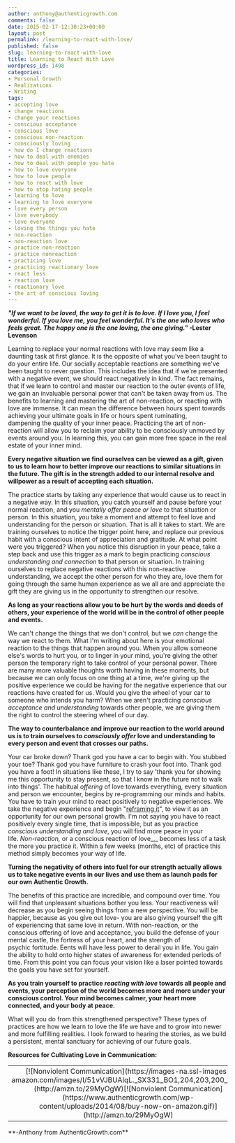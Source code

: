 ```yaml
---
author: anthony@authenticgrowth.com
comments: false
date: 2015-02-17 12:30:23+00:00
layout: post
permalink: /learning-to-react-with-love/
published: false
slug: learning-to-react-with-love
title: Learning to React With Love
wordpress_id: 1498
categories:
- Personal Growth
- Realizations
- Writing
tags:
- accepting love
- change reactions
- change your reactions
- conscious acceptance
- conscious love
- conscious non-reaction
- consciously loving
- how do I change reactions
- how to deal with enemies
- how to deal with people you hate
- how to love everyone
- how to love people
- how to react with love
- how to stop hating people
- learning to love
- learning to love everyone
- love every person
- love everybody
- love everyone
- loving the things you hate
- non-reaction
- non-reaction love
- practice non-reaction
- practice nonreaction
- practicing love
- practicing reactionary love
- react less
- reaction love
- reactionary love
- the art of conscious loving
---
```


**_"If we want to be loved, the way to get it is to love. If I love you, I feel wonderful. If you love me, you feel wonderful. It's the one who _loves_ who feels great. The happy one is the one loving, the one giving."_ -Lester Levenson**

Learning to replace your normal reactions with love may seem like a daunting task at first glance. It is the opposite of what you've been taught to do your entire life. Our socially acceptable reactions are something we've been taught to never question. This includes the idea that if we're presented with a negative event, we should react negatively in kind. The fact remains, that if we learn to control and master our reaction to the outer events of life, we gain an invaluable personal power that can't be taken away from us. The benefits to learning and mastering the art of non-reaction, or reacting with love are immense. It can mean the difference between hours spent towards achieving your ultimate goals in life or hours spent ruminating, dampening the quality of your inner peace. Practicing the art of non-reaction will allow you to reclaim your ability to be consciously unmoved by events around you. In learning this, you can gain more free space in the real estate of your inner mind.

**Every negative situation we find ourselves can be viewed as a gift, given to us to learn how to better improve our reactions to similar situations in the future. The gift is in the strength added to our internal resolve and willpower as a result of accepting each situation.**

The practice starts by taking any experience that would cause us to react in a negative way. In this situation, you catch yourself and pause before your normal reaction, and you _mentally offer peace or love_ to that situation or person. In this situation, you take a moment and attempt to feel love and understanding for the person or situation. That is all it takes to start. We are training ourselves to notice the trigger point here, and replace our previous habit with a conscious intent of appreciation and gratitude. At what point were you triggered? When you notice this disruption in your peace, take a step back and use this trigger as a mark to begin practicing _conscious understanding and connection_ to that person or situation. In training ourselves to replace negative reactions with this non-reactive understanding, we accept the other person for who they are, love them for going through the same human experience as we all are and appreciate the gift they are giving us in the opportunity to strengthen our resolve.

**As long as your reactions allow you to be hurt by the words and deeds of others, your experience of the world will be in the control of other people and events.**

We can't change the things that we don't control, but we _can_ change the way we react to them. What I'm writing about here is your emotional reaction to the things that happen around you. When you allow someone else's words to hurt you, or to linger in your mind, you're giving the other person the temporary right to take control of your personal power. There are many more valuable thoughts worth having in these moments, but because we can only focus on one thing at a time, we're giving up the positive experience we could be having for the negative experience that our reactions have created for us. Would you give the wheel of your car to someone who intends you harm? When we aren't practicing _conscious acceptance and understanding_ towards other people, we are giving them the right to control the steering wheel of our day.

**The way to counterbalance and improve our reaction to the world around us is to train ourselves to _consciously offer_ love and understanding to every person and event that crosses our paths.**

Your car broke down? Thank god you have a car to begin with. You stubbed your toe? Thank god you have furniture to crash your foot into. Thank god you have a foot! In situations like these, I try to say 'thank you for showing me this opportunity to stay present, so that I know in the future not to walk into things'. The habitual _offering_ of love towards everything, every situation and person we encounter, begins by re-programming our minds and habits. You have to train your mind to react positively to negative experiences. We take the negative experience and begin "[reframing it](http://www.authenticgrowth.com/reframing-everything/)", to view it as an opportunity for our own personal growth. I'm not saying you have to react positively every single time, that is impossible, but as you practice _conscious understanding and love_, you will find more peace in your life. _Non-reaction,_ or a conscious reaction of love_,_ becomes less of a task the more you practice it. Within a few weeks (months, etc) of practice this method simply becomes your way of life.

**Turning the negativity of others into fuel for our strength actually allows us to take negative events in our lives and use them as launch pads for our own Authentic Growth.**

The benefits of this practice are incredible, and compound over time. You will find that unpleasant situations bother you less. Your reactiveness will decrease as you begin seeing things from a new perspective. You will be happier, because as you give out love- you are also giving yourself the gift of experiencing that same love in return. With non-reaction, or the conscious offering of love and acceptance, you build the defense of your mental castle, the fortress of your heart, and the strength of psychic fortitude. Eents will have less power to derail you in life. You gain the ability to hold onto higher states of awareness for extended periods of time. From this point you can focus your vision like a laser pointed towards the goals you have set for yourself.

**As you train yourself to practice _reacting with love_ towards all people and events, your perception of the world becomes more and more under your conscious control. Your mind becomes calmer, your heart more connected, and your body at peace.**

What will you do from this strengthened perspective? These types of practices are how we learn to love the life we have and to grow into newer and more fulfilling realities. I look forward to hearing the stories, as we build a persistent, mental sanctuary for achieving of our future goals.

**Resources for Cultivating Love in Communication:**
<table >
<tbody >
<tr align="center" >

<td >[![Nonviolent Communication](https://images-na.ssl-images-amazon.com/images/I/51vVJBUAIqL._SX331_BO1,204,203,200_.jpg)](http://amzn.to/29MyOgW)[![Nonviolent Communication](https://www.authenticgrowth.com/wp-content/uploads/2014/08/buy-now-on-amazon.gif)](http://amzn.to/29MyOgW)
</td>

<td >[![The Happiness Hypothesis](https://images-na.ssl-images-amazon.com/images/I/416A0Q7OEFL._SX326_BO1,204,203,200_.jpg)](http://amzn.to/29HEoSm)[![The Happiness Hypothesis](https://www.authenticgrowth.com/wp-content/uploads/2014/08/buy-now-on-amazon.gif)](http://amzn.to/29HEoSm)
</td>

<td >[![The Six Pillars of Self Esteem](https://images-na.ssl-images-amazon.com/images/I/51kzKRuJCYL._SX317_BO1,204,203,200_.jpg)](http://amzn.to/29TW513)[![The Six Pillars of Self Esteem](https://www.authenticgrowth.com/wp-content/uploads/2014/08/buy-now-on-amazon.gif)](http://amzn.to/29TW513)
</td>

<td >[![Emotional Release Therapy](https://images-na.ssl-images-amazon.com/images/I/51GXHWMWVBL._SX322_BO1,204,203,200_.jpg)](http://amzn.to/29Mz3c1)[![Emotional Release Therapy](https://www.authenticgrowth.com/wp-content/uploads/2014/08/buy-now-on-amazon.gif)](http://amzn.to/29Mz3c1)
</td>
</tr>
</tbody>
</table>
**-Anthony from AuthenticGrowth.com**
